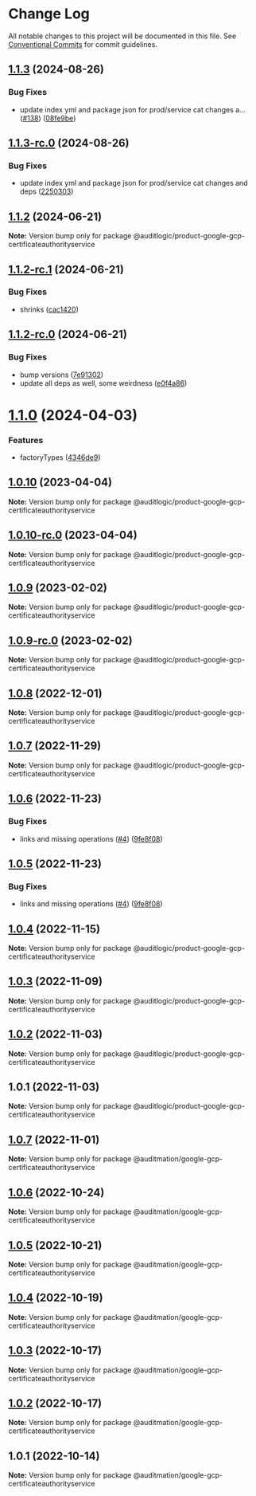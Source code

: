 # Change Log

All notable changes to this project will be documented in this file.
See [Conventional Commits](https://conventionalcommits.org) for commit guidelines.

## [1.1.3](https://github.com/auditlogic/product/compare/@auditlogic/product-google-gcp-certificateauthorityservice@1.1.2...@auditlogic/product-google-gcp-certificateauthorityservice@1.1.3) (2024-08-26)


### Bug Fixes

* update index yml and package json for prod/service cat changes a… ([#138](https://github.com/auditlogic/product/issues/138)) ([08fe9be](https://github.com/auditlogic/product/commit/08fe9beb1c8457462a19bc69caa02e6212d97e1a))





## [1.1.3-rc.0](https://github.com/auditlogic/product/compare/@auditlogic/product-google-gcp-certificateauthorityservice@1.1.2...@auditlogic/product-google-gcp-certificateauthorityservice@1.1.3-rc.0) (2024-08-26)


### Bug Fixes

* update index yml and package json for prod/service cat changes and deps ([2250303](https://github.com/auditlogic/product/commit/225030363a363608240135b7ebed386b28f01e4b))





## [1.1.2](https://github.com/auditlogic/product/compare/@auditlogic/product-google-gcp-certificateauthorityservice@1.1.2-rc.1...@auditlogic/product-google-gcp-certificateauthorityservice@1.1.2) (2024-06-21)

**Note:** Version bump only for package @auditlogic/product-google-gcp-certificateauthorityservice





## [1.1.2-rc.1](https://github.com/auditlogic/product/compare/@auditlogic/product-google-gcp-certificateauthorityservice@1.1.2-rc.0...@auditlogic/product-google-gcp-certificateauthorityservice@1.1.2-rc.1) (2024-06-21)


### Bug Fixes

* shrinks ([cac1420](https://github.com/auditlogic/product/commit/cac14200fefcd8183ab69fe89a47bd3f70f563e9))





## [1.1.2-rc.0](https://github.com/auditlogic/product/compare/@auditlogic/product-google-gcp-certificateauthorityservice@1.1.0...@auditlogic/product-google-gcp-certificateauthorityservice@1.1.2-rc.0) (2024-06-21)


### Bug Fixes

* bump versions ([7e91302](https://github.com/auditlogic/product/commit/7e913023b8b312150ed7762c32fbbe616be71de5))
* update all deps as well, some weirdness ([e0f4a86](https://github.com/auditlogic/product/commit/e0f4a864714e2d3de6bbf3da014d5312fe53be2f))





# [1.1.0](https://github.com/auditlogic/product/compare/@auditlogic/product-google-gcp-certificateauthorityservice@1.0.10...@auditlogic/product-google-gcp-certificateauthorityservice@1.1.0) (2024-04-03)


### Features

* factoryTypes ([4346de9](https://github.com/auditlogic/product/commit/4346de92693aee892fccf725338ffc7b80ab182b))





## [1.0.10](https://github.com/auditlogic/product/compare/@auditlogic/product-google-gcp-certificateauthorityservice@1.0.9...@auditlogic/product-google-gcp-certificateauthorityservice@1.0.10) (2023-04-04)

**Note:** Version bump only for package @auditlogic/product-google-gcp-certificateauthorityservice





## [1.0.10-rc.0](https://github.com/auditlogic/product/compare/@auditlogic/product-google-gcp-certificateauthorityservice@1.0.9...@auditlogic/product-google-gcp-certificateauthorityservice@1.0.10-rc.0) (2023-04-04)

**Note:** Version bump only for package @auditlogic/product-google-gcp-certificateauthorityservice





## [1.0.9](https://github.com/auditlogic/product/compare/@auditlogic/product-google-gcp-certificateauthorityservice@1.0.8...@auditlogic/product-google-gcp-certificateauthorityservice@1.0.9) (2023-02-02)

**Note:** Version bump only for package @auditlogic/product-google-gcp-certificateauthorityservice





## [1.0.9-rc.0](https://github.com/auditlogic/product/compare/@auditlogic/product-google-gcp-certificateauthorityservice@1.0.8...@auditlogic/product-google-gcp-certificateauthorityservice@1.0.9-rc.0) (2023-02-02)

**Note:** Version bump only for package @auditlogic/product-google-gcp-certificateauthorityservice





## [1.0.8](https://github.com/auditlogic/product/compare/@auditlogic/product-google-gcp-certificateauthorityservice@1.0.7...@auditlogic/product-google-gcp-certificateauthorityservice@1.0.8) (2022-12-01)

**Note:** Version bump only for package @auditlogic/product-google-gcp-certificateauthorityservice





## [1.0.7](https://github.com/auditlogic/product/compare/@auditlogic/product-google-gcp-certificateauthorityservice@1.0.6...@auditlogic/product-google-gcp-certificateauthorityservice@1.0.7) (2022-11-29)

**Note:** Version bump only for package @auditlogic/product-google-gcp-certificateauthorityservice





## [1.0.6](https://github.com/auditlogic/product/compare/@auditlogic/product-google-gcp-certificateauthorityservice@1.0.4...@auditlogic/product-google-gcp-certificateauthorityservice@1.0.6) (2022-11-23)


### Bug Fixes

* links and missing operations ([#4](https://github.com/auditlogic/product/issues/4)) ([9fe8f08](https://github.com/auditlogic/product/commit/9fe8f08fe7c57fdb79f991ac35bd6ac2e7dcad38))





## [1.0.5](https://github.com/auditlogic/product/compare/@auditlogic/product-google-gcp-certificateauthorityservice@1.0.4...@auditlogic/product-google-gcp-certificateauthorityservice@1.0.5) (2022-11-23)


### Bug Fixes

* links and missing operations ([#4](https://github.com/auditlogic/product/issues/4)) ([9fe8f08](https://github.com/auditlogic/product/commit/9fe8f08fe7c57fdb79f991ac35bd6ac2e7dcad38))





## [1.0.4](https://github.com/auditlogic/product/compare/@auditlogic/product-google-gcp-certificateauthorityservice@1.0.3...@auditlogic/product-google-gcp-certificateauthorityservice@1.0.4) (2022-11-15)

**Note:** Version bump only for package @auditlogic/product-google-gcp-certificateauthorityservice





## [1.0.3](https://github.com/auditlogic/product/compare/@auditlogic/product-google-gcp-certificateauthorityservice@1.0.2...@auditlogic/product-google-gcp-certificateauthorityservice@1.0.3) (2022-11-09)

**Note:** Version bump only for package @auditlogic/product-google-gcp-certificateauthorityservice





## [1.0.2](https://github.com/auditlogic/product/compare/@auditlogic/product-google-gcp-certificateauthorityservice@1.0.1...@auditlogic/product-google-gcp-certificateauthorityservice@1.0.2) (2022-11-03)

**Note:** Version bump only for package @auditlogic/product-google-gcp-certificateauthorityservice





## 1.0.1 (2022-11-03)

**Note:** Version bump only for package @auditlogic/product-google-gcp-certificateauthorityservice





## [1.0.7](https://github.com/auditmation/store-content/compare/@auditmation/google-gcp-certificateauthorityservice@1.0.6...@auditmation/google-gcp-certificateauthorityservice@1.0.7) (2022-11-01)

**Note:** Version bump only for package @auditmation/google-gcp-certificateauthorityservice





## [1.0.6](https://github.com/auditmation/store-content/compare/@auditmation/google-gcp-certificateauthorityservice@1.0.5...@auditmation/google-gcp-certificateauthorityservice@1.0.6) (2022-10-24)

**Note:** Version bump only for package @auditmation/google-gcp-certificateauthorityservice





## [1.0.5](https://github.com/auditmation/store-content/compare/@auditmation/google-gcp-certificateauthorityservice@1.0.4...@auditmation/google-gcp-certificateauthorityservice@1.0.5) (2022-10-21)

**Note:** Version bump only for package @auditmation/google-gcp-certificateauthorityservice





## [1.0.4](https://github.com/auditmation/store-content/compare/@auditmation/google-gcp-certificateauthorityservice@1.0.3...@auditmation/google-gcp-certificateauthorityservice@1.0.4) (2022-10-19)

**Note:** Version bump only for package @auditmation/google-gcp-certificateauthorityservice





## [1.0.3](https://github.com/auditmation/store-content/compare/@auditmation/google-gcp-certificateauthorityservice@1.0.2...@auditmation/google-gcp-certificateauthorityservice@1.0.3) (2022-10-17)

**Note:** Version bump only for package @auditmation/google-gcp-certificateauthorityservice





## [1.0.2](https://github.com/auditmation/store-content/compare/@auditmation/google-gcp-certificateauthorityservice@1.0.1...@auditmation/google-gcp-certificateauthorityservice@1.0.2) (2022-10-17)

**Note:** Version bump only for package @auditmation/google-gcp-certificateauthorityservice





## 1.0.1 (2022-10-14)

**Note:** Version bump only for package @auditmation/google-gcp-certificateauthorityservice
